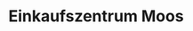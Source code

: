 ---
title: "Einkaufszentrum Moos"
url: /grieskirchen/einkaufszentrum-moos/
shop: Einkaufszentrum
---